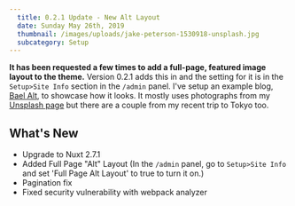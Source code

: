 ```yaml
---
  title: 0.2.1 Update - New Alt Layout
  date: Sunday May 26th, 2019
  thumbnail: /images/uploads/jake-peterson-1530918-unsplash.jpg
  subcategory: Setup
---
```

**It has been requested a few times to add a full-page, featured image layout to the theme.** Version 0.2.1 adds this in and the setting for it is in the `Setup>Site Info` section in the `/admin` panel. I've setup an example blog, [Bael Alt](https://bael-template-alt-layout.netlify.com/), to showcase how it looks. It mostly uses photographs from my [Unsplash page](https://unsplash.com/@jake101) but there are a couple from my recent trip to Tokyo too.

## What's New

* Upgrade to Nuxt 2.7.1
* Added Full Page "Alt" Layout (In the `/admin` panel, go to `Setup>Site Info` and set 'Full Page Alt Layout' to true to turn it on.)
* Pagination fix
* Fixed security vulnerability with webpack analyzer
